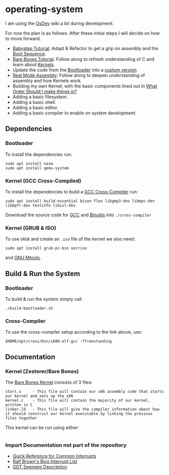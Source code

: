 # operating-system

I am using the [OsDev](https://wiki.osdev.org/Main_Page) wiki a lot during development. 

For now the plan is as follows. After these initial steps I will decide on how to move forward.
- [Babystep Tutorial](https://wiki.osdev.org/Babystep1): Adapt & Refactor to get a grip on assembly and the [Boot Sequence](https://wiki.osdev.org/Boot_Sequence).
- [Bare Bones Tutorial](https://wiki.osdev.org/User:Zesterer/Bare_Bones): Follow along to refresh understanding of C and learn about [Kernels](https://wiki.osdev.org/Kernel).
- Update the code from the [Bootloader](https://wiki.osdev.org/Bootloader) into a [custom version](https://wiki.osdev.org/Rolling_Your_Own_Bootloader)
- [Real Mode Assembly](https://wiki.osdev.org/Real_mode_assembly_I): Follow along to deepen understanding of assembly and how Kernels work.
- Building my own Kernel, with the basic components lined out in [What Order Should I make things in?](https://wiki.osdev.org/What_Order_Should_I_Make_Things_In%3F)
- Adding a basic filesystem.
- Adding a basic shell.
- Adding a basic editor.
- Adding a basic compiler to enable on system development.

## Dependencies

### Bootloader

To install the dependencies run:

```Ubuntu
sudo apt install nasm
sudo apt install qemu-system
```

### Kernel (GCC Cross-Compiled)

To install the dependencies to build a [GCC Cross-Compiler](https://wiki.osdev.org/GCC_Cross-Compiler) run:

```
sudo apt install build-essential bison flex libgmp3-dev libmpc-dev libmpfr-dev textinfo libisl-dev
```

Download the source code for [GCC](https://www.gnu.org/software/gcc/) and [Binutils](https://www.gnu.org/software/binutils/) into `./cross-compiler`

### Kernel (GRUB & ISO)

To use `GRUB` and create an `.iso` file of the kernel we also need:

```
sudo apt install grub-pc-bin xorriso
``` 

and [GNU Mtools](https://www.gnu.org/software/mtools/#downloads).

## Build & Run the System

### Bootloader

To build & run the system simply call

```
./build-bootloader.sh
```

### Cross-Compiler

To use the cross-compiler setup according to the link above, use:

```
$HOME/opt/cross/bin/i686-elf-gcc -ffreestanding
```

## Documentation

### Kernel (Zesterer/Bare Bones)

The [Bare Bones Kernel](https://wiki.osdev.org/User:Zesterer/Bare_Bones) consists of 3 files:

```
start.s     - This file will contain our x86 assembly code that starts our kernel and sets up the x86
kernel.c    - This file will contain the majority of our kernel, written in C
linker.ld   - This file will give the compiler information about how it should construct our kernel executable by linking the previous files together
```

This kernel can be run using either:

```

```

### Import Documentation not part of the repository

- [Quick Reference for Common Interrupts](https://wiki.osdev.org/BIOS)
- [Ralf Brown's Bios Interrupt List](https://wiki.osdev.org/RBIL)
- [GDT Segment Description](https://wiki.osdev.org/Global_Descriptor_Table#Segment_Descriptor)